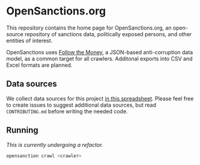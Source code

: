 # OpenSanctions.org

This repository contains the home page for OpenSanctions.org, an open-source repository of sanctions data, politically exposed persons, and other entities of interest.

OpenSanctions uses [Follow the Money](https://docs.alephdata.org/developers/followthemoney), a JSON-based anti-corruption data model, as a common target for all crawlers. Additonal exports into CSV and Excel formats are planned.

## Data sources

We collect data sources for this project [in this spreadsheet](https://docs.google.com/spreadsheets/d/1zHP91a-KT-MW-3s2Xb9-wPVhxTiPO1ZqJ90v4COswRY/edit#gid=0). Please feel free to create issues to suggest additional data sources, but read `CONTRIBUTING.md` before writing the needed code.

## Running

_This is currently undergoing a refactor._

```python
opensanction crawl <crawler>
```

